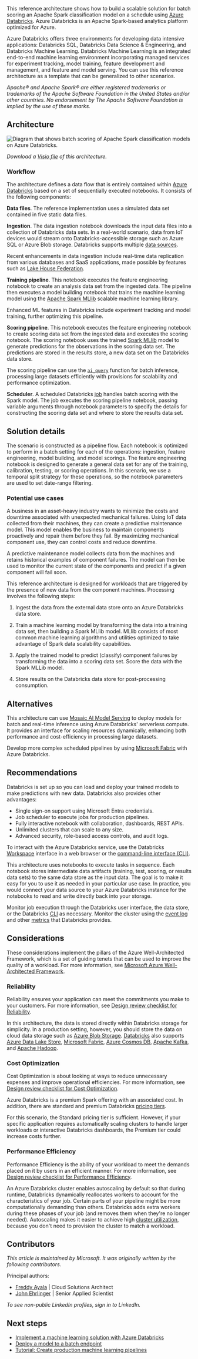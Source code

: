 This reference architecture shows how to build a scalable solution for batch scoring an Apache Spark classification model on a schedule using [Azure Databricks][databricks]. Azure Databricks is an Apache Spark-based analytics platform optimized for Azure. 

Azure Databricks offers three environments for developing data intensive applications: Databricks SQL, Databricks Data Science & Engineering, and Databricks Machine Learning. Databricks Machine Learning is an integrated end-to-end machine learning environment incorporating managed services for experiment tracking, model training, feature development and management, and feature and model serving. You can use this reference architecture as a template that can be generalized to other scenarios.

*Apache® and Apache Spark® are either registered trademarks or trademarks of the Apache Software Foundation in the United States and/or other countries. No endorsement by The Apache Software Foundation is implied by the use of these marks.*

## Architecture

![Diagram that shows batch scoring of Apache Spark classification models on Azure Databricks.](_images/batch-scoring-spark-models-databricks.svg)

*Download a [Visio file](https://arch-center.azureedge.net/batch-scoring-spark-models-databricks.vsdx) of this architecture.*

### Workflow

The architecture defines a data flow that is entirely contained within [Azure Databricks][databricks] based on a set of sequentially executed notebooks. It consists of the following components:

**Data files**. The reference implementation uses a simulated data set contained in five static data files.

**Ingestion**. The data ingestion notebook downloads the input data files into a collection of Databricks data sets. In a real-world scenario, data from IoT devices would stream onto Databricks-accessible storage such as Azure SQL or Azure Blob storage. Databricks supports multiple [data sources][data-sources].

Recent enhancements in data ingestion include real-time data replication from various databases and SaaS applications, made possible by features such as [Lake House Federation](https://docs.databricks.com/query-federation/index.html).

**Training pipeline**. This notebook executes the feature engineering notebook to create an analysis data set from the ingested data. The pipeline then executes a model building notebook that trains the machine learning model using the [Apache Spark MLlib][mllib] scalable machine learning library.

Enhanced ML features in Databricks include experiment tracking and model training, further optimizing this pipeline.

**Scoring pipeline**. This notebook executes the feature engineering notebook to create scoring data set from the ingested data and executes the scoring notebook. The scoring notebook uses the trained [Spark MLlib][mllib-spark] model to generate predictions for the observations in the scoring data set. The predictions are stored in the results store, a new data set on the Databricks data store.

The scoring pipeline can use the  [`ai_query`](/azure/databricks/sql/language-manual/functions/ai_query) function for batch inference, processing large datasets efficiently with provisions for scalability and performance optimization.

**Scheduler**. A scheduled Databricks [job][job] handles batch scoring with the Spark model. The job executes the scoring pipeline notebook, passing variable arguments through notebook parameters to specify the details for constructing the scoring data set and where to store the results data set.

## Solution details

The scenario is constructed as a pipeline flow. Each notebook is optimized to perform in a batch setting for each of the operations: ingestion, feature engineering, model building, and model scorings. The feature engineering notebook is designed to generate a general data set for any of the training, calibration, testing, or scoring operations. In this scenario, we use a temporal split strategy for these operations, so the notebook parameters are used to set date-range filtering.

### Potential use cases

A business in an asset-heavy industry wants to minimize the costs and downtime associated with unexpected mechanical failures. Using IoT data collected from their machines, they can create a predictive maintenance model. This model enables the business to maintain components proactively and repair them before they fail. By maximizing mechanical component use, they can control costs and reduce downtime.

A predictive maintenance model collects data from the machines and retains historical examples of component failures. The model can then be used to monitor the current state of the components and predict if a given component will fail soon.

This reference architecture is designed for workloads that are triggered by the presence of new data from the component machines. Processing involves the following steps:

1. Ingest the data from the external data store onto an Azure Databricks data store.

1. Train a machine learning model by transforming the data into a training data set, then building a Spark MLlib model. MLlib consists of most common machine learning algorithms and utilities optimized to take advantage of Spark data scalability capabilities.

1. Apply the trained model to predict (classify) component failures by transforming the data into a scoring data set. Score the data with the Spark MLLib model.

1. Store results on the Databricks data store for post-processing consumption.

## Alternatives

This architecture can use [Mosaic AI Model Serving](/azure/databricks/machine-learning/model-serving/) to deploy models for batch and real-time inference using Azure Databricks' serverless compute. It provides an interface for scaling resources dynamically, enhancing both performance and cost-efficiency in processing large datasets.

Develop more complex scheduled pipelines by using [Microsoft Fabric][mfbc] with Azure Databricks.

## Recommendations

Databricks is set up so you can load and deploy your trained models to make predictions with new data. Databricks also provides other advantages:

- Single sign-on support using Microsoft Entra credentials.
- Job scheduler to execute jobs for production pipelines.
- Fully interactive notebook with collaboration, dashboards, REST APIs.
- Unlimited clusters that can scale to any size.
- Advanced security, role-based access controls, and audit logs.

To interact with the Azure Databricks service, use the Databricks [Workspace][workspace] interface in a web browser or the [command-line interface (CLI)][cli].

This architecture uses notebooks to execute tasks in sequence. Each notebook stores intermediate data artifacts (training, test, scoring, or results data sets) to the same data store as the input data. The goal is to make it easy for you to use it as needed in your particular use case. In practice, you would connect your data source to your Azure Databricks instance for the notebooks to read and write directly back into your storage.

Monitor job execution through the Databricks user interface, the data store, or the Databricks [CLI][cli] as necessary. Monitor the cluster using the [event log][log] and other [metrics][metrics] that Databricks provides.

## Considerations

These considerations implement the pillars of the Azure Well-Architected Framework, which is a set of guiding tenets that can be used to improve the quality of a workload. For more information, see [Microsoft Azure Well-Architected Framework](/azure/well-architected/).

### Reliability

Reliability ensures your application can meet the commitments you make to your customers. For more information, see [Design review checklist for Reliability](/azure/well-architected/reliability/checklist).

In this architecture, the data is stored directly within Databricks storage for simplicity. In a production setting, however, you should store the data on cloud data storage such as [Azure Blob Storage][blob]. [Databricks][databricks-connect] also supports [Azure Data Lake Store][azure-data-lake], [Microsoft Fabric][mfbc], [Azure Cosmos DB][azure-cosmos], [Apache Kafka][apache-kafka], and [Apache Hadoop][apache-hadoop].

### Cost Optimization

Cost Optimization is about looking at ways to reduce unnecessary expenses and improve operational efficiencies. For more information, see [Design review checklist for Cost Optimization](/azure/well-architected/cost-optimization/checklist).

Azure Databricks is a premium Spark offering with an associated cost. In addition, there are standard and premium Databricks [pricing tiers][pricing].

For this scenario, the Standard pricing tier is sufficient. However, if your specific application requires automatically scaling clusters to handle larger workloads or interactive Databricks dashboards, the Premium tier could increase costs further.

### Performance Efficiency

Performance Efficiency is the ability of your workload to meet the demands placed on it by users in an efficient manner. For more information, see [Design review checklist for Performance Efficiency](/azure/well-architected/performance-efficiency/checklist).

An Azure Databricks cluster enables autoscaling by default so that during runtime, Databricks dynamically reallocates workers to account for the characteristics of your job. Certain parts of your pipeline might be more computationally demanding than others. Databricks adds extra workers during these phases of your job (and removes them when they're no longer needed). Autoscaling makes it easier to achieve high [cluster utilization][cluster], because you don't need to provision the cluster to match a workload.

## Contributors

*This article is maintained by Microsoft. It was originally written by the following contributors.*

Principal authors:

- [Freddy Ayala](https://www.linkedin.com/in/freddyayala/) | Cloud Solutions Architect
- [John Ehrlinger](https://www.linkedin.com/in/ehrlinger) | Senior Applied Scientist

*To see non-public LinkedIn profiles, sign in to LinkedIn.*

## Next steps

- [Implement a machine learning solution with Azure Databricks][learn1]
- [Deploy a model to a batch endpoint][learn2]
- [Tutorial: Create production machine learning pipelines][aml-tut]

<!-- links -->

[mfbc]: /fabric/data-factory/azure-databricks-activity
[aml-tut]: /azure/machine-learning/tutorial-pipeline-python-sdk
[apache-hadoop]: https://hadoop.apache.org
[apache-kafka]: https://kafka.apache.org
[azure-cosmos]: /azure/well-architected/service-guides/cosmos-db
[azure-data-lake]: /azure/storage/blobs/data-lake-storage-introduction
[blob]: https://docs.databricks.com/connect/storage/azure-storage.html
[cli]: https://docs.databricks.com/dev-tools/cli/index.html
[cluster]: /azure/databricks/compute/configure
[databricks]: /azure/databricks/
[databricks-connect]: /azure/databricks/scenarios/databricks-connect-to-data-sources
[data-sources]: https://docs.databricks.com/connect/index.html
[job]: https://docs.databricks.com/jobs/index.html
[learn1]: /training/paths/build-operate-machine-learning-solutions-azure-databricks/
[learn2]: /training/modules/deploy-model-batch-endpoint/
[log]: https://docs.databricks.com/compute/clusters-manage.html#event-log
[metrics]: https://docs.databricks.com/compute/configure.html#cluster-performance
[mllib]: https://docs.databricks.com/machine-learning/index.html
[mllib-spark]: https://docs.databricks.com/machine-learning/train-model/mllib.html
[pricing]: https://azure.microsoft.com/pricing/details/databricks
[workspace]: https://docs.databricks.com/workspace/index.html